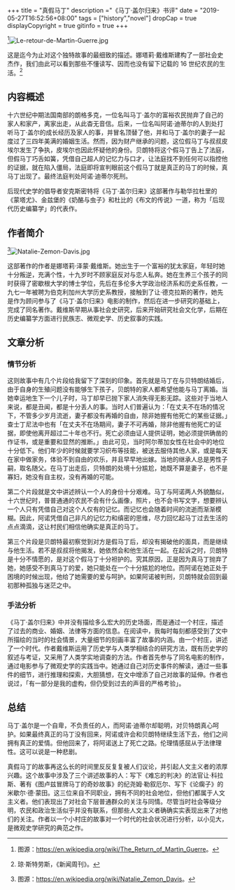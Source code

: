 +++
title = "真假马丁"
description ="《马丁·盖尔归来》书评"
date = "2019-05-27T16:52:56+08:00"
tags = ["history","novel"]
dropCap = true
displayCopyright = true
gitinfo = true
+++

[^1]![Le-retour-de-Martin-Guerre.jpg](/images/Le-retour-de-Martin-Guerre.jpg "马丁·盖尔归来")

这是迄今为止对这个独特故事的最细致的描述。娜塔莉·戴维斯建构了一部社会史杰作，我们由此可以看到那些不懂读写、因而也没有留下记载的 16 世纪农民的生活。[^2]

## 内容概述

十六世纪中期法国南部的朗格多克，一位名叫马丁·盖尔的富裕农民抛弃了自己的家人和家产，离家出走，从此杳无音信。后来，一位名叫阿诺·迪蒂尔的人到处打听马丁·盖尔的成长经历及家人的事，并冒名顶替了他，并和马丁·盖尔的妻子一起度过了三四年美满的婚姻生活。然而，因为财产继承的问题，这位假马丁与叔叔皮埃尔发生了争执，皮埃尔也因此怀疑他的身份。贝朗特将这个假马丁告上了法庭，但假马丁巧舌如簧，凭借自己超人的记忆力与口才，让法庭找不到任何可以指控他的证据，就在陷入僵局，法庭即将宣判眼前这个假马丁就是真正的马丁的时候，真马丁出现了。最终法庭判处阿诺·迪蒂尔死刑。

后现代史学的倡导者安克斯密特将《马丁·盖尔归来》这部著作与勒华拉杜里的《蒙塔尤》、金兹堡的《奶酪与虫子》和杜比的《布文的传说》一道，称为「后现代历史编纂学」的代表作。

## 作者简介

[^3]![Natalie-Zemon-Davis.jpg](/images/Natalie-Zemon-Davis.jpg "娜塔莉·泽蒙·戴维斯")

这部著作的作者是娜塔莉·泽蒙·戴维斯。她出生于一个富裕的犹太家庭，年轻时她十分叛逆，充满个性，十九岁时不顾家庭反对与恋人私奔。她在生养三个孩子的同时获得了密歇根大学的博士学位，先后在多伦多大学政治经济系和历史系任教，一九七一年被聘为伯克利加州大学历史系教授，接触到了让·德克拉斯的著作，她先是作为顾问参与了《马丁·盖尔归来》电影的制作，然后在进一步研究的基础上，完成了同名著作。戴维斯早期从事社会史研究，后来开始研究社会文化学，后期在历史编纂学方面进行民族志、微观史学、历史叙事的实践。

## 文章分析

### 情节分析

这则故事中有几个片段给我留下了深刻的印象。首先就是马丁在与贝特朗结婚后，由于自身的生殖问题没有能够生下孩子，贝朗特的家人都希望他能与马丁离婚。当她幸运地生下一个儿子时，马丁却早已抛下家人消失得无影无踪。这些对于当地人来说，都是丑闻，都是十分丢人的事。当时人们普遍认为：「在丈夫不在场的情况下，不管多少岁月流逝，妻子都没有再婚的自由，除非她握有他死亡的某些证据。」查士丁尼法中也有「在丈夫不在场期间，妻子不可再婚，除非他握有他死亡的证据，即使他离开超过二十年也不行。死亡必须由证人提供证明，她必须提供确凿的作证书，或是重要和显然的推断。」由此可见，当时阿尔蒂加女性在社会中的地位十分低下。他们年少的时候就要学习织布等技能，被送去服侍其他人家，或是每天在家中做家务，体验不到自由的欢乐，并且早早地出嫁。当地的继承人总是男性子嗣，取名随父。在马丁出走后，贝特朗的处境十分尴尬，她既不算是妻子，也不是寡妇，她没有自主权，没有再婚的可能。

第二个片段就是文中讲述辨认一个人的身份十分艰难。马丁与阿诺两人外貌酷似，十六世纪时，普普通通的农民不会有什么画像，照片，也不会书写文字，想要辨认一个人只有凭借自己对这个人仅有的记忆。而记忆也会随着时间的流逝而渐渐模糊。因此，阿诺凭借自己非凡的记忆力和缜密的思维，尽力回忆起马丁过去生活的点点滴滴，这让村民们相信他确实是真正的马丁。

第三个片段是贝朗特最初察觉到对方是假马丁后，却没有揭破他的面具，而是继续与他生活。若不是叔叔将他揭发，她依然会和他生活在一起。在起诉之时，贝朗特是十分不情愿的，是对这个假马丁十分袒护的。究其原因，正是因为真马丁抛弃了她，她感受不到真马丁的爱，她只能处在一个十分尴尬的地位。而阿诺在她正处于困境的时候出现，他给了她需要的爱与呵护。如果阿诺被判刑，贝朗特就会回到最初那种孤独与迷茫之中。

### 手法分析

《马丁·盖尔归来》中并没有描绘多么宏大的历史场面，而是通过一个村庄，描述了过去的商业、婚姻、法律等方面的信息。在阅读中，我每时每刻都感受到了文中所描绘的当时的社会情景，大量细节的刻画丰富了故事的内涵。由一个村庄，讲述了一个时代。作者戴维斯运用了历史学与人类学相结合的研究方法，既有历史学的叙述与考证，又采用了人类学实地调查的方法。作者首先参与了同名电影的制作，通过电影参与了微观史学的实践当中。她通过自己对历史事件的解读，通过一些事件的细节，进行推理和探索，大胆猜想，在文中增添了自己对故事的延伸。作者也说过，「有一部分是我的虚构，但仍受到过去的声音的严格考验」。

## 总结

马丁·盖尔是一个自卑，不负责任的人，而阿诺·迪蒂尔却聪明，对贝特朗真心呵护。如果最终真正的马丁没有回来，阿诺或许会和贝朗特继续生活下去，他们之间拥有真正的爱情。但他回来了，将阿诺送上了死亡之路。伦理情感屈从于法律理性。这可以说是一种悲剧。

真假马丁的故事再这么长的时间里反反复复被人们议论，并引起人文主义者的浓厚兴趣。这个故事中涉及了三个讲述故事的人：写下《难忘的判决》的法官让·科拉斯、著有《图卢兹冒牌马丁的奇妙故事》的纪尧姆·勒叙厄尔、写下《论瘸子》的米歇尔·德·蒙田。这三位来自不同职业，拥有不同的社会地位，但他们都属于人文主义者。他们表现出了对社会下层普通群众的关注与同情。尽管当时社会等级分明，农民和政治生活似乎并没有联系，但那些人文主义者确确实实表现出来了对他们的关注。作者以一个小村庄的故事对一个时代的社会状况进行分析，以小见大，是微观史学研究的典范之作。

[^1]: 图源：<https://en.wikipedia.org/wiki/The_Return_of_Martin_Guerre>。
[^2]: 琼·斯特劳斯，《新闻周刊》。
[^3]: 图源：<https://en.wikipedia.org/wiki/Natalie_Zemon_Davis>。
